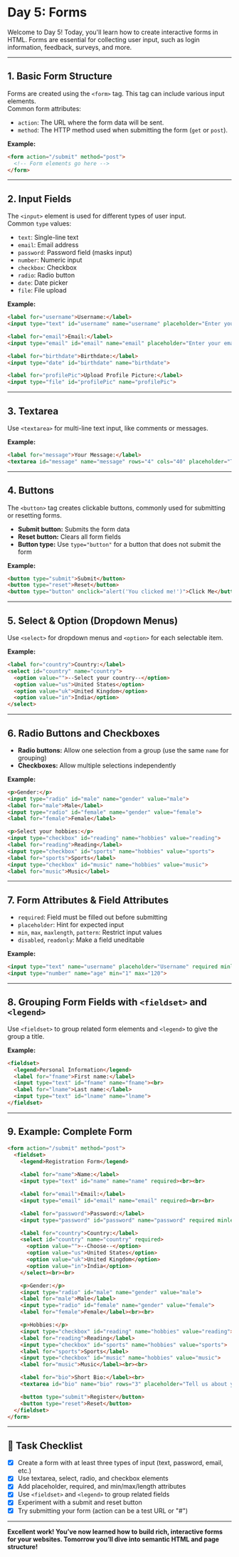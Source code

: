 # Day 5: Forms

Welcome to Day 5! Today, you'll learn how to create interactive forms in HTML. Forms are essential for collecting user input, such as login information, feedback, surveys, and more.

---

## 1. Basic Form Structure

Forms are created using the `<form>` tag. This tag can include various input elements.  
Common form attributes:
- `action`: The URL where the form data will be sent.
- `method`: The HTTP method used when submitting the form (`get` or `post`).

**Example:**
```html
<form action="/submit" method="post">
  <!-- Form elements go here -->
</form>
```

---

## 2. Input Fields

The `<input>` element is used for different types of user input.  
Common `type` values:
- `text`: Single-line text
- `email`: Email address
- `password`: Password field (masks input)
- `number`: Numeric input
- `checkbox`: Checkbox
- `radio`: Radio button
- `date`: Date picker
- `file`: File upload

**Example:**
```html
<label for="username">Username:</label>
<input type="text" id="username" name="username" placeholder="Enter your username" required>

<label for="email">Email:</label>
<input type="email" id="email" name="email" placeholder="Enter your email" required>

<label for="birthdate">Birthdate:</label>
<input type="date" id="birthdate" name="birthdate">

<label for="profilePic">Upload Profile Picture:</label>
<input type="file" id="profilePic" name="profilePic">
```

---

## 3. Textarea

Use `<textarea>` for multi-line text input, like comments or messages.

**Example:**
```html
<label for="message">Your Message:</label>
<textarea id="message" name="message" rows="4" cols="40" placeholder="Type your message here"></textarea>
```

---

## 4. Buttons

The `<button>` tag creates clickable buttons, commonly used for submitting or resetting forms.

- **Submit button:** Submits the form data
- **Reset button:** Clears all form fields
- **Button type:** Use `type="button"` for a button that does not submit the form

**Example:**
```html
<button type="submit">Submit</button>
<button type="reset">Reset</button>
<button type="button" onclick="alert('You clicked me!')">Click Me</button>
```

---

## 5. Select & Option (Dropdown Menus)

Use `<select>` for dropdown menus and `<option>` for each selectable item.

**Example:**
```html
<label for="country">Country:</label>
<select id="country" name="country">
  <option value="">--Select your country--</option>
  <option value="us">United States</option>
  <option value="uk">United Kingdom</option>
  <option value="in">India</option>
</select>
```

---

## 6. Radio Buttons and Checkboxes

- **Radio buttons:** Allow one selection from a group (use the same `name` for grouping)
- **Checkboxes:** Allow multiple selections independently

**Example:**
```html
<p>Gender:</p>
<input type="radio" id="male" name="gender" value="male">
<label for="male">Male</label>
<input type="radio" id="female" name="gender" value="female">
<label for="female">Female</label>

<p>Select your hobbies:</p>
<input type="checkbox" id="reading" name="hobbies" value="reading">
<label for="reading">Reading</label>
<input type="checkbox" id="sports" name="hobbies" value="sports">
<label for="sports">Sports</label>
<input type="checkbox" id="music" name="hobbies" value="music">
<label for="music">Music</label>
```

---

## 7. Form Attributes & Field Attributes

- `required`: Field must be filled out before submitting
- `placeholder`: Hint for expected input
- `min`, `max`, `maxlength`, `pattern`: Restrict input values
- `disabled`, `readonly`: Make a field uneditable

**Example:**
```html
<input type="text" name="username" placeholder="Username" required minlength="4" maxlength="12">
<input type="number" name="age" min="1" max="120">
```

---

## 8. Grouping Form Fields with `<fieldset>` and `<legend>`

Use `<fieldset>` to group related form elements and `<legend>` to give the group a title.

**Example:**
```html
<fieldset>
  <legend>Personal Information</legend>
  <label for="fname">First name:</label>
  <input type="text" id="fname" name="fname"><br>
  <label for="lname">Last name:</label>
  <input type="text" id="lname" name="lname">
</fieldset>
```

---

## 9. Example: Complete Form

```html
<form action="/submit" method="post">
  <fieldset>
    <legend>Registration Form</legend>
    
    <label for="name">Name:</label>
    <input type="text" id="name" name="name" required><br><br>

    <label for="email">Email:</label>
    <input type="email" id="email" name="email" required><br><br>

    <label for="password">Password:</label>
    <input type="password" id="password" name="password" required minlength="6"><br><br>

    <label for="country">Country:</label>
    <select id="country" name="country" required>
      <option value="">--Choose--</option>
      <option value="us">United States</option>
      <option value="uk">United Kingdom</option>
      <option value="in">India</option>
    </select><br><br>

    <p>Gender:</p>
    <input type="radio" id="male" name="gender" value="male">
    <label for="male">Male</label>
    <input type="radio" id="female" name="gender" value="female">
    <label for="female">Female</label><br><br>

    <p>Hobbies:</p>
    <input type="checkbox" id="reading" name="hobbies" value="reading">
    <label for="reading">Reading</label>
    <input type="checkbox" id="sports" name="hobbies" value="sports">
    <label for="sports">Sports</label>
    <input type="checkbox" id="music" name="hobbies" value="music">
    <label for="music">Music</label><br><br>

    <label for="bio">Short Bio:</label><br>
    <textarea id="bio" name="bio" rows="3" placeholder="Tell us about yourself"></textarea><br><br>

    <button type="submit">Register</button>
    <button type="reset">Reset</button>
  </fieldset>
</form>
```

---

## 🎯 Task Checklist

- [x] Create a form with at least three types of input (text, password, email, etc.)
- [x] Use textarea, select, radio, and checkbox elements
- [x] Add placeholder, required, and min/max/length attributes
- [x] Use `<fieldset>` and `<legend>` to group related fields
- [x] Experiment with a submit and reset button
- [x] Try submitting your form (action can be a test URL or "#")

---

**Excellent work! You’ve now learned how to build rich, interactive forms for your websites. Tomorrow you’ll dive into semantic HTML and page structure!**